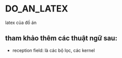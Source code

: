 # DO_AN_LATEX
latex của đồ án
## tham khảo thêm các thuật ngữ sau:
* reception field: là các bộ lọc, các kernel
